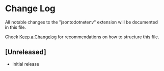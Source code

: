 # Change Log

All notable changes to the "jsontodotnetenv" extension will be documented in this file.

Check [Keep a Changelog](http://keepachangelog.com/) for recommendations on how to structure this file.

## [Unreleased]

- Initial release